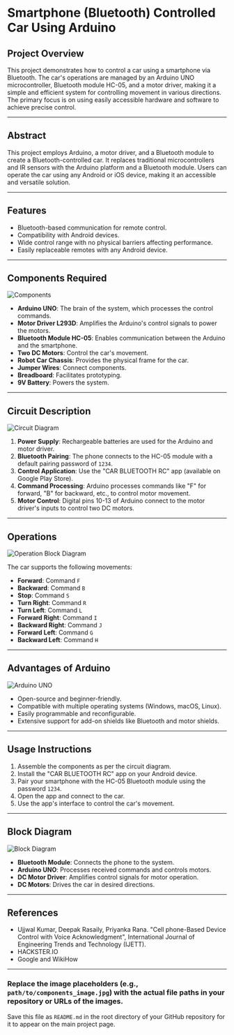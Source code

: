 # Smartphone (Bluetooth) Controlled Car Using Arduino

## Project Overview
This project demonstrates how to control a car using a smartphone via Bluetooth. The car's operations are managed by an Arduino UNO microcontroller, Bluetooth module HC-05, and a motor driver, making it a simple and efficient system for controlling movement in various directions. The primary focus is on using easily accessible hardware and software to achieve precise control.

---

## Abstract
This project employs Arduino, a motor driver, and a Bluetooth module to create a Bluetooth-controlled car. It replaces traditional microcontrollers and IR sensors with the Arduino platform and a Bluetooth module. Users can operate the car using any Android or iOS device, making it an accessible and versatile solution.

---

## Features
- Bluetooth-based communication for remote control.
- Compatibility with Android devices.
- Wide control range with no physical barriers affecting performance.
- Easily replaceable remotes with any Android device.

---

## Components Required
![Components](path/to/components_image.jpg)

- **Arduino UNO**: The brain of the system, which processes the control commands.
- **Motor Driver L293D**: Amplifies the Arduino's control signals to power the motors.
- **Bluetooth Module HC-05**: Enables communication between the Arduino and the smartphone.
- **Two DC Motors**: Control the car's movement.
- **Robot Car Chassis**: Provides the physical frame for the car.
- **Jumper Wires**: Connect components.
- **Breadboard**: Facilitates prototyping.
- **9V Battery**: Powers the system.

---

## Circuit Description
![Circuit Diagram](path/to/circuit_diagram_image.jpg)

1. **Power Supply**: Rechargeable batteries are used for the Arduino and motor driver.
2. **Bluetooth Pairing**: The phone connects to the HC-05 module with a default pairing password of `1234`.
3. **Control Application**: Use the "CAR BLUETOOTH RC" app (available on Google Play Store).
4. **Command Processing**: Arduino processes commands like "F" for forward, "B" for backward, etc., to control motor movement.
5. **Motor Control**: Digital pins 10-13 of Arduino connect to the motor driver's inputs to control two DC motors.

---

## Operations
![Operation Block Diagram](path/to/operation_block_diagram_image.jpg)

The car supports the following movements:
- **Forward**: Command `F`
- **Backward**: Command `B`
- **Stop**: Command `S`
- **Turn Right**: Command `R`
- **Turn Left**: Command `L`
- **Forward Right**: Command `I`
- **Backward Right**: Command `J`
- **Forward Left**: Command `G`
- **Backward Left**: Command `H`

---

## Advantages of Arduino
![Arduino UNO](path/to/arduino_uno_image.jpg)

- Open-source and beginner-friendly.
- Compatible with multiple operating systems (Windows, macOS, Linux).
- Easily programmable and reconfigurable.
- Extensive support for add-on shields like Bluetooth and motor shields.

---

## Usage Instructions
1. Assemble the components as per the circuit diagram.
2. Install the "CAR BLUETOOTH RC" app on your Android device.
3. Pair your smartphone with the HC-05 Bluetooth module using the password `1234`.
4. Open the app and connect to the car.
5. Use the app's interface to control the car's movement.

---

## Block Diagram
![Block Diagram](path/to/block_diagram_image.jpg)

- **Bluetooth Module**: Connects the phone to the system.
- **Arduino UNO**: Processes received commands and controls motors.
- **DC Motor Driver**: Amplifies control signals for motor operation.
- **DC Motors**: Drives the car in desired directions.

---

## References
- Ujjwal Kumar, Deepak Rasaily, Priyanka Rana. "Cell phone-Based Device Control with Voice Acknowledgment", International Journal of Engineering Trends and Technology (IJETT).
- HACKSTER.IO
- Google and WikiHow

---

### Replace the image placeholders (e.g., `path/to/components_image.jpg`) with the actual file paths in your repository or URLs of the images.

Save this file as `README.md` in the root directory of your GitHub repository for it to appear on the main project page.
